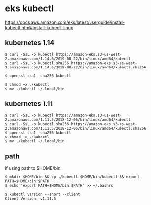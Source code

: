 # eks kubectl

https://docs.aws.amazon.com/eks/latest/userguide/install-kubectl.html#install-kubectl-linux


kubernetes 1.14
--

```console
$ curl -SsL -o kubectl https://amazon-eks.s3-us-west-2.amazonaws.com/1.14.6/2019-08-22/bin/linux/amd64/kubectl
$ curl -SsL -o kubectl.sha256 https://amazon-eks.s3-us-west-2.amazonaws.com/1.14.6/2019-08-22/bin/linux/amd64/kubectl.sha256
```

```console
$ openssl sha1 -sha256 kubectl
```
```console
$ chmod +x ./kubectl
$ mv ./kubectl ~/.local/bin
```

kubernetes 1.11
--


```console
$ curl -SsL -o kubectl https://amazon-eks.s3-us-west-2.amazonaws.com/1.11.5/2018-12-06/bin/linux/amd64/kubectl
$ curl -SsL -o kubectl.sha256 https://amazon-eks.s3-us-west-2.amazonaws.com/1.11.5/2018-12-06/bin/linux/amd64/kubectl.sha256
$ openssl sha1 -sha256 kubectl
$ chmod +x ./kubectl
$ mv ./kubectl ~/.local/bin
```


path
--
if using path to $HOME/bin
```console
$ mkdir $HOME/bin && cp ./kubectl $HOME/bin/kubectl && export PATH=$HOME/bin:$PATH
$ echo 'export PATH=$HOME/bin:$PATH' >> ~/.bashrc
```

```console
$ kubectl version --short --client
Client Version: v1.11.5
```



